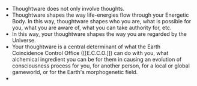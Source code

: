 - Thoughtware does not only involve thoughts.
- Thoughtware
   shapes the way life-energies flow through your Energetic Body. In this 
  way, thoughtware shapes who you are, what is possible for you, what you 
  are aware of, what you can take authority for, etc.
- In this way, your thoughtware shapes the way you are regarded by the Universe.
- Your thoughtware is a central determinant of what the Earth Coincidence 
  Control Office ([[E.C.C.O.]]) can do with you, what alchemical ingredient 
  you can be for them in causing an evolution of consciousness process for
   you, for another person, for a local or global gameworld, or for the 
  Earth's morphogenetic field.
-